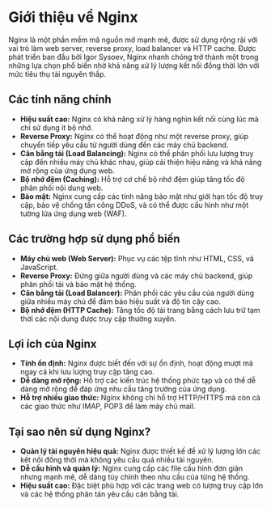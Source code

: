 # Giới thiệu về Nginx

Nginx là một phần mềm mã nguồn mở mạnh mẽ, được sử dụng rộng rãi với vai trò làm web server, reverse proxy, load balancer và HTTP cache. Được phát triển ban đầu bởi Igor Sysoev, Nginx nhanh chóng trở thành một trong những lựa chọn phổ biến nhờ khả năng xử lý lượng kết nối đồng thời lớn với mức tiêu thụ tài nguyên thấp.

## Các tính năng chính

- **Hiệu suất cao:** Nginx có khả năng xử lý hàng nghìn kết nối cùng lúc mà chỉ sử dụng ít bộ nhớ.
- **Reverse Proxy:** Nginx có thể hoạt động như một reverse proxy, giúp chuyển tiếp yêu cầu từ người dùng đến các máy chủ backend.
- **Cân bằng tải (Load Balancing):** Nginx có thể phân phối lưu lượng truy cập đến nhiều máy chủ khác nhau, giúp cải thiện hiệu năng và khả năng mở rộng của ứng dụng web.
- **Bộ nhớ đệm (Caching):** Hỗ trợ cơ chế bộ nhớ đệm giúp tăng tốc độ phân phối nội dung web.
- **Bảo mật:** Nginx cung cấp các tính năng bảo mật như giới hạn tốc độ truy cập, bảo vệ chống tấn công DDoS, và có thể được cấu hình như một tường lửa ứng dụng web (WAF).

## Các trường hợp sử dụng phổ biến

- **Máy chủ web (Web Server):** Phục vụ các tệp tĩnh như HTML, CSS, và JavaScript.
- **Reverse Proxy:** Đứng giữa người dùng và các máy chủ backend, giúp phân phối tải và bảo mật hệ thống.
- **Cân bằng tải (Load Balancer):** Phân phối các yêu cầu của người dùng giữa nhiều máy chủ để đảm bảo hiệu suất và độ tin cậy cao.
- **Bộ nhớ đệm (HTTP Cache):** Tăng tốc độ tải trang bằng cách lưu trữ tạm thời các nội dung được truy cập thường xuyên.

## Lợi ích của Nginx

- **Tính ổn định:** Nginx được biết đến với sự ổn định, hoạt động mượt mà ngay cả khi lưu lượng truy cập tăng cao.
- **Dễ dàng mở rộng:** Hỗ trợ các kiến trúc hệ thống phức tạp và có thể dễ dàng mở rộng để đáp ứng nhu cầu tăng trưởng của ứng dụng.
- **Hỗ trợ nhiều giao thức:** Nginx không chỉ hỗ trợ HTTP/HTTPS mà còn cả các giao thức như IMAP, POP3 để làm máy chủ mail.

## Tại sao nên sử dụng Nginx?

- **Quản lý tài nguyên hiệu quả:** Nginx được thiết kế để xử lý lượng lớn các kết nối đồng thời mà không yêu cầu quá nhiều tài nguyên.
- **Dễ cấu hình và quản lý:** Nginx cung cấp các file cấu hình đơn giản nhưng mạnh mẽ, dễ dàng tùy chỉnh theo nhu cầu của từng hệ thống.
- **Hiệu suất cao:** Đặc biệt phù hợp với các trang web có lượng truy cập lớn và các hệ thống phân tán yêu cầu cân bằng tải.

